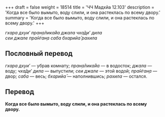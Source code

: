 +++
draft = false
weight = 18514
title = 'ЧЧ Мадхйа 12.103'
description = 'Когда все было вымыто, воду слили, и она растеклась по всему двору.'
summary = 'Когда все было вымыто, воду слили, и она растеклась по всему двору.'
+++

_гхара дхуи’ пран̣а̄лика̄йа джала чха̄д̣и’ дила  
сеи джале пра̄н̇ган̣а саба бхарийа̄ рахила_

## Пословный перевод

_гхара_ _дхуи’_ — убрав комнату; _пран̣а̄лика̄йа_ — в водосток; _джала_ — воду; _чха̄д̣и’_ _дила_ — выпустили; _сеи_ _джале_ — этой водой; _пра̄н̇ган̣а_ — двор; _саба_ — весь; _бхарийа̄_ — наполнившись; _рахила_ — остался.

## Перевод

**Когда все было вымыто, воду слили, и она растеклась по всему двору.**
